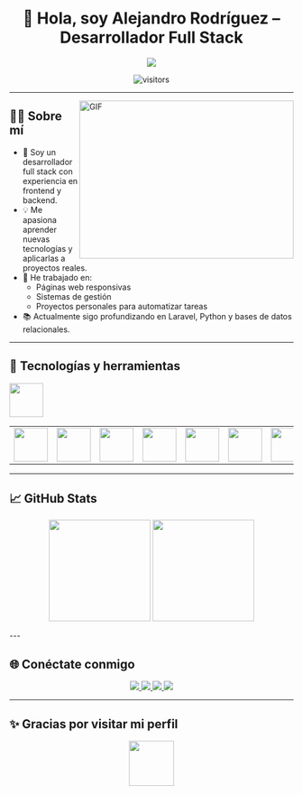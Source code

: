 <h1 align="center"> 👋 Hola, soy Alejandro Rodríguez – Desarrollador Full Stack </h1>

<p align="center">
  <a href="https://github.com/Alejandro11r">
    <img src="https://readme-typing-svg.herokuapp.com/?lines=Full+Stack+Developer;JavaScript,+Java,+Laravel,+Python,+PHP,+MySQL;Apasionado+por+crear+y+aprender+continuamente;&font=Fira+Code&center=true&width=800&height=45&color=58a6ff&vCenter=true&size=22">
  </a>
</p>

<p align="center">
  <img src="https://visitor-badge.laobi.icu/badge?page_id=Alejandro11r.Alejandro11r" alt="visitors" />
</p>

---

<img align="right" alt="GIF" src="https://media.giphy.com/media/qgQUggAC3Pfv687qPC/giphy.gif" width="380px" height="280px" />

## 🧑‍💻 Sobre mí

- 💼 Soy un desarrollador full stack con experiencia en frontend y backend.
- 💡 Me apasiona aprender nuevas tecnologías y aplicarlas a proyectos reales.
- 🔧 He trabajado en:
  - Páginas web responsivas
  - Sistemas de gestión
  - Proyectos personales para automatizar tareas
- 📚 Actualmente sigo profundizando en Laravel, Python y bases de datos relacionales.

---

## 🚀 Tecnologías y herramientas

<table>
  <tr>
    <td><img src="https://cdn.iconscout.com/icon/free/png-256/javascript-1-225993.png" width="60" /></td>
    <td><img src="https://cdn.iconscout.com/icon/free/png-256/java-59-1174952.png" width="60" /></td>
    <td><img src="https://cdn.iconscout.com/icon/free/png-256/laravel-3-1175147.png" width="60" /></td>
    <td><img src="https://cdn.iconscout.com/icon/free/png-256/php-2752101-2284918.png" width="60" /></td>
    <td><img src="https://cdn.iconscout.com/icon/free/png-256/mysql-3521596-2945040.png" width="60" /></td>
    <td><img src="https://cdn.iconscout.com/icon/free/png-256/html5-40-1175193.png" width="60" /></td>
    <td><img src="https://cdn.iconscout.com/icon/free/png-256/css3-11-1175239.png" width="60" /></td>
    <td><img src="https://img.shields.io/badge/Linux-FCC624?style=for-the-badge&logo=linux&logoColor=black" /></td>
    <td><img src="https://img.shields.io/badge/git-%23F05033.svg?style=for-the-badge&logo=git&logoColor=white" /></td>
    <td></td><img src="https://cdn.iconscout.com/icon/free/png-256/python-2-226051.png" width="60"/></tr>
  </tr>
</table>


---

## 📈 GitHub Stats

<p align="center">
  <img height="180em" src="https://github-readme-stats.vercel.app/api?username=Alejandro11r&show_icons=true&theme=tokyonight&count_private=true" />
  <img height="180em" src="https://github-readme-stats.vercel.app/api/top-langs/?username=Alejandro11r&layout=compact&theme=tokyonight&langs_count=8" />
</p>
---

## 🌐 Conéctate conmigo

<p align="center">
  <a href="https://github.com/Alejandro11r" target="_blank">
    <img src="https://img.icons8.com/doodle/40/github--v1.png" />
  </a>
  <a href="https://www.instagram.com/alejo_________7?igsh=ejJlb3ZhN3dmb3l1" target="_blank">
    <img src="https://img.icons8.com/doodle/40/instagram-new--v2.png" />
  </a>
  <a href="https://www.facebook.com/share/1785WAcWsu/" target="_blank">
    <img src="https://img.icons8.com/doodle/40/facebook-new.png" />
  </a>
  <a href="www.linkedin.com/in/hugo-rodriguez-08b59b323" target="_blank">
    <img src="https://img.icons8.com/doodle/40/linkedin--v2.png" />
  </a>
</p>

---

## ✨ Gracias por visitar mi perfil

<p align="center">
  <img src="https://media.giphy.com/media/iY8CRBdQXODJSCERIr/giphy.gif" width="80" height="80">
</p>
